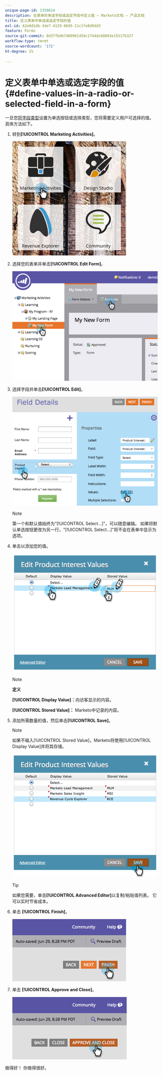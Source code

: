 ```yaml
---
unique-page-id: 2359614
description: 在表单的单选字段或选定字段中定义值 — Marketo文档 — 产品文档
title: 定义表单中单选或选定字段的值
exl-id: 62e8d1db-3de7-4129-80d5-11c1fe8d9dd3
feature: Forms
source-git-commit: 0d37fbdb7d08901458c1744dc68893e155176327
workflow-type: tm+mt
source-wordcount: '172'
ht-degree: 1%

---
```


# 定义表单中单选或选定字段的值 {#define-values-in-a-radio-or-selected-field-in-a-form}

一旦您[将字段类型](/help/marketo/product-docs/administration/field-management/change-the-type-of-a-marketo-custom-field.md)设置为单选按钮或选择类型，您将需要定义用户可选择的值。 具体方法如下。

1. 转到&#x200B;**[!UICONTROL Marketing Activities]**。

   ![](assets/ma.png)

1. 选择您的表单并单击&#x200B;**[!UICONTROL Edit Form]**。

   ![](assets/image2014-9-15-16-3a28-3a56.png)

1. 选择字段并单击&#x200B;**[!UICONTROL Edit]**。

   ![](assets/image2014-9-15-16-3a29-3a6.png)

   >[!NOTE]
   >
   >第一个和默认值始终为“[!UICONTROL Select...]”，可以随意编辑。 如果将默认单选按钮更改为另一行，&quot;[!UICONTROL Select...]&quot;将不会在表单中显示为选项。

1. 单击以添加您的值。

   ![](assets/image2014-9-15-16-3a29-3a18.png)

   >[!NOTE]
   >
   >**定义**
   >
   >**[!UICONTROL Display Value]：**&#x200B;向访客显示的内容。
   >
   >**[!UICONTROL Stored Value]：** Marketo中记录的内容。

1. 添加所需数量的值，然后单击&#x200B;**[!UICONTROL Save]**。

   >[!NOTE]
   >
   >如果不输入[!UICONTROL Stored Value]，Marketo将使用[!UICONTROL Display Value]并将其存储。

   ![](assets/image2014-9-15-16-3a29-3a30.png)

   >[!TIP]
   >
   >如果您需要，单击&#x200B;**[!UICONTROL Advanced Editor]**&#x200B;以复制/粘贴值列表。 它可以实时节省成本。

1. 单击 **[!UICONTROL Finish]**。

   ![](assets/image2014-9-15-16-3a29-3a43.png)

1. 单击 **[!UICONTROL Approve and Close]**。

   ![](assets/image2014-9-15-16-3a29-3a57.png)

做得好！ 你做得很好。
